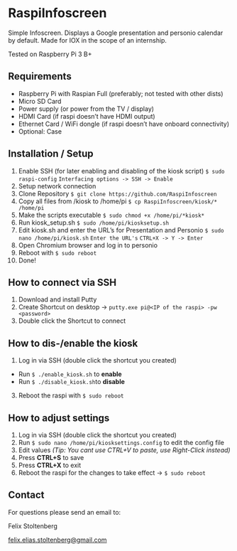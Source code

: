 # RaspiInfoscreen
Simple Infoscreen. Displays a Google presentation and personio calendar by default.
Made for IOX in the scope of an internship.

Tested on Raspberry Pi 3 B+
## Requirements
* Raspberry Pi with Raspian Full (preferably; not tested with other dists)
* Micro SD Card
* Power supply (or power from the TV / display)
* HDMI Card (if raspi doesn’t have HDMI output)
* Ethernet Card / WiFi dongle (if raspi doesn’t have onboard connectivity)
* Optional: Case
## Installation / Setup
1. Enable SSH (for later enabling and disabling of  the kiosk script)
`$ sudo raspi-config`
`Interfacing options -> SSH -> Enable`
2. Setup network connection
3. Clone Repository
`$ git clone https://github.com/RaspiInfoscreen`
5. Copy all files from /kiosk to /home/pi
`$ cp RaspiInfoscreen/kiosk/* /home/pi`
6. Make the scripts executable
`$ sudo chmod +x /home/pi/*kiosk*`
6. Run kiosk_setup.sh
`$ sudo /home/pi/kiosksetup.sh`
7. Edit kiosk.sh and enter the URL’s for Presentation and Personio
`$ sudo nano /home/pi/kiosk.sh`
`Enter the URL's`
`CTRL+X -> Y -> Enter`
8. Open Chromium browser and log in to personio
9. Reboot with `$ sudo reboot`
10. Done!

## How to connect via SSH
1. Download and install Putty
2. Create Shortcut on desktop -> `putty.exe pi@<IP of the raspi> -pw <password>`
3. Double click the Shortcut to connect

## How to dis-/enable the kiosk
1. Log in via SSH (double click the shortcut you created)
* Run `$ ./enable_kiosk.sh` to **enable**
* Run `$ ./disable_kiosk.sh`to **disable**
3. Reboot the raspi with `$ sudo reboot`

## How to adjust settings
1. Log in via SSH (double click the shortcut you created)
2. Run `$ sudo nano /home/pi/kiosksettings.config` to edit the config file
3. Edit values *(Tip: You cant use CTRL+V to paste, use Right-Click instead)*
4. Press **CTRL+S** to save
5. Press **CTRL+X** to exit
6. Reboot the raspi for the changes to take effect -> `$ sudo reboot` 

## Contact
For questions please send an email to:

Felix Stoltenberg

felix.elias.stoltenberg@gmail.com

